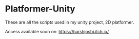 # Platformer-Unity

These are all the scripts used in my unity project, 2D platformer.

Access available soon on: https://harshjoshi.itch.io/
